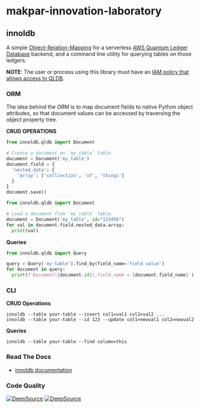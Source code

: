 # makpar-innovation-laboratory

## innoldb

A simple [Object-Relation-Mapping](https://en.wikipedia.org/wiki/Object%E2%80%93relational_mapping) for a serverless [AWS Quantum Ledger Database](https://docs.aws.amazon.com/qldb/latest/developerguide/what-is.html) backend, and a command line utility for querying tables on those ledgers.

**NOTE**: The user or process using this library must have an [IAM policy that allows access to QLDB](https://docs.aws.amazon.com/qldb/latest/developerguide/security-iam.html).


### ORM

The idea behind the *ORM* is to map document fields to native Python object attributes, so that document values can be accessed by traversing the object property tree.

**CRUD OPERATIONS**

```python
from innoldb.qldb import Document

# Create a document on `my_table` table.
document = Document('my_table')
document.field = {
  'nested_data': {
    'array': ['colllection', 'of', 'things']
  }
}
document.save()
```

```python
from innoldb.qldb import Document

# Load a document from `my_table` table.
document = Document('my_table', id="123456")
for val in document.field.nested_data.array:
  print(val)
```

**Queries**
```python
from innoldb.qldb import Query

query = Query('my-table').find_by(field_name='field value')
for document in query:
  print(f'Document({document.id}).field_name = {document.field_name}')
```

### CLI

**CRUD Operations**
```shell
innoldb --table your-table --insert col1=val1 col2=val2 ...
innoldb --table your-table --id 123 --update col1=newval1 col2=newval2
```

**Queries**
```shell
innoldb --table your-table --find column=this
```

### Read The Docs

- [innoldb documentation](https://makpar-innovation-laboratory.github.io/innoldb/)

### Code Quality

[![DeepSource](https://deepsource.io/gh/Makpar-Innovation-Laboratory/qldb-orm.svg/?label=active+issues&show_trend=true&token=0yUpU0SKBmqEg7qNHU2C65C6)](https://deepsource.io/gh/Makpar-Innovation-Laboratory/qldb-orm/?ref=repository-badge)
[![DeepSource](https://deepsource.io/gh/Makpar-Innovation-Laboratory/qldb-orm.svg/?label=resolved+issues&show_trend=true&token=0yUpU0SKBmqEg7qNHU2C65C6)](https://deepsource.io/gh/Makpar-Innovation-Laboratory/qldb-orm/?ref=repository-badge)

